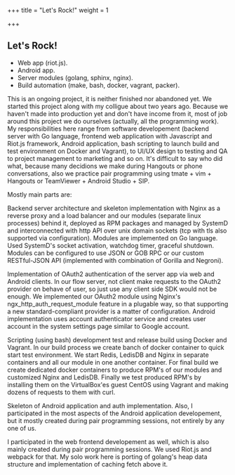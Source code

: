 +++
title = "Let's Rock!"
weight = 1

+++

## Let's Rock!

- Web app (riot.js).
- Android app.
- Server modules (golang, sphinx, nginx).
- Build automation (make, bash, docker, vagrant, packer).


This is an ongoing project, it is neither finished nor abandoned yet.
We started this project along with my colligue about two years ago.
Because we haven't made into production yet and don't have income from it,
most of job around this project we do ourselves (actually, all the
programming work). My responsibilities here range from software developement
(backend server with Go language, frontend web application with Javascript
and Riot.js framework, Android application, bash scripting to launch build
and test environment on Docker and Vagrant), to UI/UX design to testing and
QA to project management to marketing and so on. It's difficult to say who
did what, because many decidions we make during Hangouts or phone
conversations, also we practice pair programming using tmate + vim + Hangouts
or TeamViewer + Android Studio + SIP.

Mostly main parts are:

Backend server architecture and skeleton implementation with Nginx as a
reverse proxy and a load balancer and our modules (separate linux processes)
behind it, deployed as RPM packages and managed by SystemD and interconnected
with http API over unix domain sockets (tcp with tls also supported via
configuration). Modules are implemented on Go language. Used SystemD's
socket activation, watchdog timer, graceful shutdown. Modules can be
configured to use JSON or GOB RPC or our custom RESTful-JSON API
(implemented with combination of Gorilla and Negroni).

Implementation of OAuth2 authentication of the server app via web and
Android clients. In our flow server, not client make requests to the
OAuth2 provider on behave of user, so just use any client side SDK would
not be enough. We implemented our OAuth2 module using Nginx's
ngx_http_auth_request_module feature in a plugable way, so that supporting
a new standard-compliant provider is a matter of configuration. Android
implementation uses account authenticator service and creates user account
in the system settings page similar to Google account.

Scripting (using bash) development test and release build using Docker and
Vagrant. In our build process we create banch of docker container to quick
start test environment. We start Redis, LedisDB and Nginx in separate
containers and all our module in one another container. For final build
we create dedicated docker containers to produce RPM's of our modules and
customized Nginx and LedisDB. Finally we test produced RPM's by installing
them on the VirtualBox'es guest CentOS using Vagrant and making dozens of
requests to them with curl.

Skeleton of Android application and auth implementation.
Also, I participated in the most aspects of the Android application
developement, but it mostly created during pair programming sessions,
not entirely by any one of us.

I participated in the web frontend developement as well, which is also
mainly created during pair programming sessions. We used Riot.js and
webpack for that. My solo work here is porting of golang's heap data
structure and implementation of caching fetch above it.
